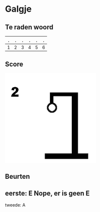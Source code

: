 # Galgje

## Te raden woord

|.|.|.|.|.|.|
|-|-|-|-|-|-|
|1|2|3|4|5|6|

## Score
![gallow](./images/2.png)

## Beurten
eerste: E
Nope, er is geen E
-------------------
tweede: A